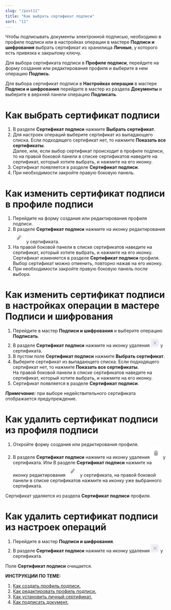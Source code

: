 ```yaml
---
slug: "/post11"
title: "Как выбрать сертификат подписи"
sort: "11"
---
```


Чтобы подписывать документы электронной подписью, необходимо в профиле подписи или в настройках операции в мастере **Подписи и шифрования** выбрать сертификат из хранилища **Личные**, у которого есть привязка к закрытому ключу.

Для выбора сертификата подписи в **Профиле подписи**, перейдите на форму создания или редактирования профиля и выберите в нем операцию **Подпись**.

Для выбора сертификат подписи в **Настройках операции** в мастере **Подписи и шифрования** перейдите в мастер из раздела **Документы** и выберите в верхней панели операцию **Подписать**.

# Как выбрать сертификат подписи

1. В разделе **Сертификат подписи** нажмите **Выбрать сертификат**.
2. Для настроек операций выберите сертификат из выпадающего списка. Если подходящего сертификат нет, то нажмите **Показать все сертификаты**.  
   Далее, или, если выбор сертификат происходит в профиле подписи, то на правой боковой панели в списке сертификатов наведите на сертификат, который хотите выбрать, и нажмите на его иконку.  
3. Сертификат появляется в разделе  **Сертификат подписи**.
4. При необходимости закройте правую боковую панель.

# Как изменить сертификат подписи в профиле подписи

1. Перейдите на форму создания или редактирования профиля подписи.
2. В разделе **Сертификат подписи** нажмите на иконку редактирования ![edit-button.jpg](./images/edit-button.jpg "Редактировать") у сертификата.
3. На правой боковой панели в списке сертификатов наведите на сертификат, который хотите выбрать, и нажмите на его иконку.   
   Сертификат изменяется в разделе  **Сертификат подписи** профиля.  
   Выбор сертификат можно отменить, повторно нажав на его иконку.
4. При необходимости закройте правую боковую панель после выбора.

# Как изменить сертификат подписи в настройках операции в мастере Подписи и шифрования

1. Перейдите в мастер **Подписи и шифрования** и выберите операцию **Подписать**.
2. В разделе **Сертификат подписи** нажмите на иконку удаления ![delete-cert-sign.jpg](./images/delete-cert-sign.jpg "Удалить сертификат") у сертификата.
3. В пустом поле **Сертификат подписи** нажмите **Выбрать сертификат**.
2. Выберите сертификат из выпадающего списка. Если подходящего сертификат нет, то нажмите **Показать все сертификаты**.  
   На правой боковой панели в списке сертификатов наведите на сертификат, который хотите выбрать, и нажмите на его иконку.  
3. Сертификат появляется в разделе  **Сертификат подписи**.

***Примечание:*** при выборе недействительного сертификата отображается предупреждение. 

# Как удалить сертификат подписи из профиля подписи

1. Откройте форму создания или редактирования профиля. 
3. В разделе **Сертификат подписи** нажмите на иконку удаления ![delete-button2.jpg](./images/delete-button2.jpg "Удалить") у сертификата.
Или
В разделе **Сертификат подписи** нажмите на иконку редактирования ![edit-button.jpg](./images/edit-button.jpg "Редактировать") у сертификата, на правой боковой панели в списке сертификатов нажмите на иконку уже выбранного сертификата. 

Сертификат удаляется из раздела **Сертификат подписи** профиля.

# Как удалить сертификат подписи из настроек операций

1. Перейдите в мастер **Подписи и шифрования**.
2. В разделе **Сертификат подписи** нажмите на иконку удаления ![delete-cert-sign.jpg](./images/delete-cert-sign.jpg "Удалить сертификат") у сертификата.

Поле **Сертификат подписи** очищается.

**ИНСТРУКЦИИ ПО ТЕМЕ:**  

1. [Как создать профиль подписи.](https://docs.cryptoarm.ru/06-v3.2-Beta/004-documents/create-profile)  
2. [Как редактировать профиль подписи.](https://docs.cryptoarm.ru/06-v3.2-Beta/004-documents/edit-profile-sign)  
3. [Как установить личный сертификат.](https://docs.cryptoarm.ru/06-v3.2-Beta/008-certs/import-my-cert)  
4. [Как подписать документ.](https://docs.cryptoarm.ru/06-v3.2-Beta/004-documents/sign)

